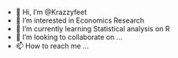 - 👋 Hi, I’m @Krazzyfeet
- 👀 I’m interested in Economics Research 
- 🌱 I’m currently learning Statistical analysis on R 
- 💞️ I’m looking to collaborate on ...
- 📫 How to reach me ...

<!---
Krazzyfeet/Krazzyfeet is a ✨ special ✨ repository because its `README.md` (this file) appears on your GitHub profile.
You can click the Preview link to take a look at your changes.
--->
